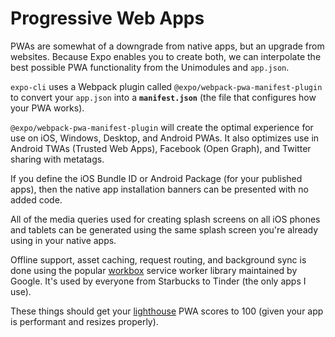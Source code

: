 # Progressive Web Apps

PWAs are somewhat of a downgrade from native apps, but an upgrade from websites. Because Expo enables you to create both, we can interpolate the best possible PWA functionality from the Unimodules and `app.json`.

`expo-cli` uses a Webpack plugin called `@expo/webpack-pwa-manifest-plugin` to convert your `app.json` into a **`manifest.json`** (the file that configures how your PWA works).

`@expo/webpack-pwa-manifest-plugin` will create the optimal experience for use on iOS, Windows, Desktop, and Android PWAs. It also optimizes use in Android TWAs (Trusted Web Apps), Facebook (Open Graph), and Twitter sharing with metatags.

If you define the iOS Bundle ID or Android Package (for your published apps), then the native app installation banners can be presented with no added code.

All of the media queries used for creating splash screens on all iOS phones and tablets can be generated using the same splash screen you're already using in your native apps.

Offline support, asset caching, request routing, and background sync is done using the popular [workbox][workbox] service worker library maintained by Google. It's used by everyone from Starbucks to Tinder (the only apps I use).

These things should get your [lighthouse][lighthouse] PWA scores to 100 (given your app is performant and resizes properly).

[workbox]: https://developers.google.com/web/tools/workbox/
[lighthouse]: https://developers.google.com/web/tools/lighthouse/
